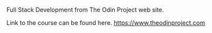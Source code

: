 Full Stack Development from The Odin Project web site.

Link to the course can be found here. https://www.theodinproject.com